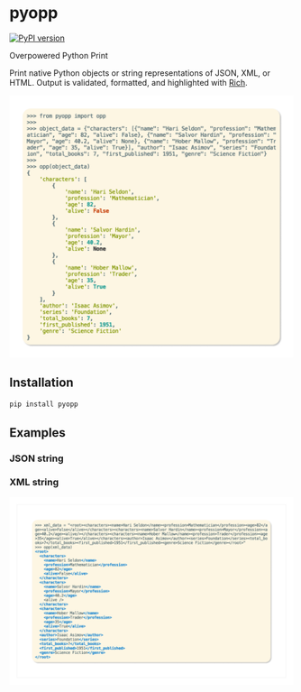 # pyopp

[![PyPI version](https://badge.fury.io/py/pyopp.svg)](https://pypi.org/project/pyopp/)

Overpowered Python Print

Print native Python objects or string representations of JSON, XML, or HTML. Output is
validated, formatted, and highlighted with [Rich](https://github.com/Textualize/rich).

![Object Example](https://github.com/waydegg/pyopp/raw/master/images/python_object.png)

## Installation

```bash
pip install pyopp
```

## Examples

### JSON string

### XML string

![XML Example](https://github.com/waydegg/pyopp/raw/master/images/xml_object.png)
